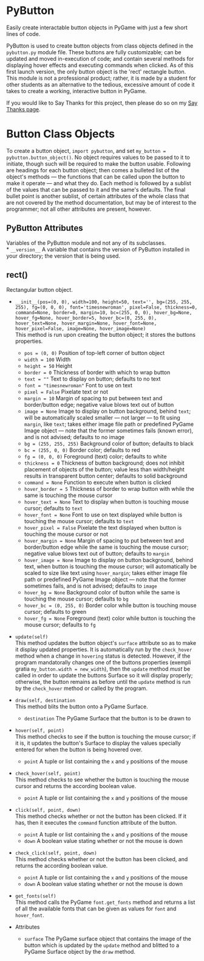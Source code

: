 # PyButton
Easily create interactable button objects in PyGame with just a few short lines of code.

PyButton is used to create button objects from class objects defined in the ```pybutton.py``` module file. These buttons are fully customizable; can be updated and moved in-execution of code; and contain several methods for displaying hover effects and executing commands when clicked. As of this first launch version, the only button object is the 'rect' rectangle button. This module is not a professional product; rather, it is made by a student for other students as an alternative to the tedious, excessive amount of code it takes to create a working, interactive button in PyGame.

If you would like to Say Thanks for this project, then please do so on my [Say Thanks page](https://saythanks.io/to/william%40thehalsteds.net "Say Thanks page").

# Button Class Objects

To create a button object, ```import pybutton```, and set ```my_button = pybutton.button_object()```. No object requires values to be passed to it to initiate, though such will be required to make the button usable. Following are headings for each button object; then comes a bulleted list of the object's methods — the functions that can be called upon the button to make it operate — and what they do. Each method is followed by a sublist of the values that can be passed to it and the same's defaults. The final bullet point is another sublist, of certain attributes of the whole class that are not covered by the method documentation, but may be of interest to the programmer; not all other attributes are present, however.

## PyButton Attributes<br>
Variables of the PyButton module and not any of its subclasses.<br>
	* ```__version__``` A variable that contains the version of PyButton installed in your directory; the version that is being used.

## rect()<br>
Rectangular button object.<br>
  * ```__init__(pos=(0, 0), width=100, height=50, text='', bg=(255, 255, 255), fg=(0, 0, 0), font='timesnewroman', pixel=False, thickness=0, command=None, border=0, margin=10, bc=(255, 0, 0), hover_bg=None, hover_fg=None, hover_border=5, hover_bc=(0, 255, 0), hover_text=None, hover_margin=None, hover_font=None, hover_pixel=False, image=None, hover_image=None)```<br>
    This method is run upon creating the button object; it stores the buttons properties.
    * ```pos = (0, 0)``` Position of top-left corner of button object
    * ```width = 100``` Width
    * ```height = 50``` Height
    * ```border = 0``` Thickness of border with which to wrap button
    * ```text = ""``` Text to display on button; defaults to no text
    * ```font = "timesnewroman"``` Font to use on text
    * ```pixel = False``` Pixelate text or not
    * ```margin = 10``` Margin of spacing to put between text and border/button edge; negative value blows text out of button
    * ```image = None``` Image to display on button background, behind ```text```; will be automatically scaled smaller — not larger — to fit using ```margin```, like ```text```; takes either image file path or predefined PyGame Image object — note that the former sometimes fails (known error), and is not advised; defaults to no image
    * ```bg = (255, 255, 255)``` Background color of button; defaults to black
    * ```bc = (255, 0, 0)``` Border color; defaults to red
    * ```fg = (0, 0, 0)``` Foreground (text) color; defaults to white
    * ```thickness = 0``` Thickness of button background; does not inhibit placement of objects of the button; value less than width/height results in transparent button center; defaults to solid background
    * ```command = None``` Function to execute when button is clicked
    * ```hover_border = 5``` Thickness of border to wrap button with while the same is touching the mouse cursor
    * ```hover_text = None``` Text to display when button is touching mouse cursor; defaults to ```text```
    * ```hover_font = None``` Font to use on text displayed while button is touching the mouse cursor; defaults to ```text```
    * ```hover_pixel = False``` Pixelate the text displayed when button is touching the mouse cursor or not
    * ```hover_margin = None``` Margin of spacing to put between text and border/button edge while the same is touching the mouse cursor; negative value blows text out of button; defaults to ```margin```
    * ```hover_image = None``` Image to display on button background, behind text, when button is touching the mouse cursor; will automatically be scaled to size like text using ```hover_margin```; takes either image file path or predefined PyGame Image object — note that the former sometimes fails, and is not advised; defaults to ```image```
    * ```hover_bg = None``` Background color of button while the same is touching the mouse cursor; defaults to ```bg```
    * ```hover_bc = (0, 255, 0)``` Border color while button is touching mouse cursor; defaults to green
    * ```hover_fg = None``` Foreground (text) color while button is touching the mouse cursor; defaults to ```fg```
    
 * ```update(self)```<br>
 This method updates the button object's ```surface``` attribute so as to make it display updated properties. It is automatically run by the ```check_hover``` method when a change in ```hovering``` status is detected. However, if the program mandatorally changes one of the buttons properties (exempli gratia ```my_button.width = new_width```), then the ```update``` method _must_ be called in order to update the buttons Surface so it will display properly; otherwise, the button remains as before until the ```update``` method is run by the ```check_hover``` method or called by the program.
 
* ```draw(self, destination```<br>
 This method blits the button onto a PyGame Surface.
	* ```destination``` The PyGame Surface that the button is to be drawn to
  
* ```hover(self, point)```<br>
This method checks to see if the button is touching the mouse cursor; if it is, it updates the button's Surface to display the values specially entered for when the button is being hovered over.
	* ```point``` A tuple or list containing the ```x``` and ```y``` positions of the mouse

* ```check_hover(self, point)```<br>
This method checks to see whether the button is touching the mouse cursor and returns the according boolean value.
	* ```point``` A tuple or list containing the ```x``` and ```y``` positions of the mouse

* ```click(self, point, down)```<br>
This method checks whether or not the button has been clicked. If it has, then it executes the ```command``` function attribute of the button.
	* ```point``` A tuple or list containing the ```x``` and ```y``` positions of the mouse
	* ```down``` A boolean value stating whether or not the mouse is down

* ```check_click(self, point, down)```<br>
This method checks whether or not the button has been clicked, and returns the according boolean value.
	* ```point``` A tuple or list containing the ```x``` and ```y``` positions of the mouse
	* ```down``` A boolean value stating whether or not the mouse is down

* ```get_fonts(self)``` <br>
This method calls the PyGame ```font.get_fonts``` method and returns a list of all the available fonts that can be given as values for ```font``` and ```hover_font```.

* Attributes
	* ```surface``` The PyGame surface object that contains the image of the button which is updated by the ```update``` method and blitted to a PyGame Surface object by the ```draw``` method.
